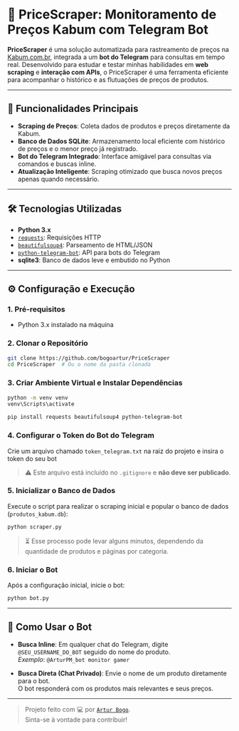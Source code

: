 # 🚀 PriceScraper: Monitoramento de Preços Kabum com Telegram Bot

**PriceScraper** é uma solução automatizada para rastreamento de preços na [Kabum.com.br](https://www.kabum.com.br), integrada a um **bot do Telegram** para consultas em tempo real. Desenvolvido para estudar e testar minhas habilidades em **web scraping** e **interação com APIs**, o PriceScraper é uma ferramenta eficiente para acompanhar o histórico e as flutuações de preços de produtos.

---

## 🌟 Funcionalidades Principais

- **Scraping de Preços**: Coleta dados de produtos e preços diretamente da Kabum.
- **Banco de Dados SQLite**: Armazenamento local eficiente com histórico de preços e o menor preço já registrado.
- **Bot do Telegram Integrado**: Interface amigável para consultas via comandos e buscas inline.
- **Atualização Inteligente**: Scraping otimizado que busca novos preços apenas quando necessário.

---

## 🛠️ Tecnologias Utilizadas

- **Python 3.x**
- [`requests`](https://pypi.org/project/requests/): Requisições HTTP
- [`beautifulsoup4`](https://pypi.org/project/beautifulsoup4/): Parseamento de HTML/JSON
- [`python-telegram-bot`](https://github.com/python-telegram-bot/python-telegram-bot): API para bots do Telegram
- **sqlite3**: Banco de dados leve e embutido no Python

---

## ⚙️ Configuração e Execução

### 1. Pré-requisitos

- Python 3.x instalado na máquina

### 2. Clonar o Repositório

```bash
git clone https://github.com/bogoartur/PriceScraper
cd PriceScraper  # Ou o nome da pasta clonada
```

### 3. Criar Ambiente Virtual e Instalar Dependências

```bash
python -m venv venv
venv\Scripts\activate

pip install requests beautifulsoup4 python-telegram-bot
```

### 4. Configurar o Token do Bot do Telegram

Crie um arquivo chamado `token_telegram.txt` na raiz do projeto e insira o token do seu bot

> ⚠️ Este arquivo está incluído no `.gitignore` e **não deve ser publicado**.

### 5. Inicializar o Banco de Dados

Execute o script para realizar o scraping inicial e popular o banco de dados (`produtos_kabum.db`):

```bash
python scraper.py
```

> ⏳ Esse processo pode levar alguns minutos, dependendo da quantidade de produtos e páginas por categoria.

### 6. Iniciar o Bot

Após a configuração inicial, inicie o bot:

```bash
python bot.py
```

---

## 🤖 Como Usar o Bot

- **Busca Inline**: Em qualquer chat do Telegram, digite `@SEU_USERNAME_DO_BOT` seguido do nome do produto.  
  _Exemplo_: `@ArturPM_bot monitor gamer`

- **Busca Direta (Chat Privado)**: Envie o nome de um produto diretamente para o bot.  
  O bot responderá com os produtos mais relevantes e seus preços.

---

> Projeto feito com 💻 por [`Artur Bogo`](linkedin.com/in/arturbogo).  
> Sinta-se à vontade para contribuir!

